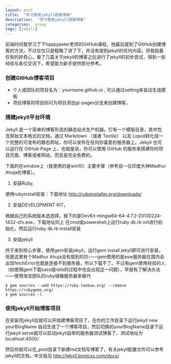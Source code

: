 ```yaml
---
layout: post
title:  "学习使用jekyll搭建博客"
description:  "学习使用jekyll搭建博客"
categories:  essay
tags: [jekyll]
---
```




前端时间我学习了下happypeter老师的GitHub课程，他最后提到了GitHub创建博客的方法，不过仅仅只是粗略了讲了下，并没有提到jekyll的任何内容。但我抱着仅有的好奇心，看了几篇关于jekyll的博客之后进行了jekyll的初步尝试，得到一些经验与各位交流下，希望能为新手提供部分参考。

### 创建GitHub博客项目

* 个人或团队的项目名为：yourname.github.io , 可以通过setting来自动生成模板
* 项目博客的项目则可为项目添加gt-pages分支来创建博客，

### 搭建jekyll平台环境

Jekyll 是一个简单的博客形态的静态站点生产机器。它有一个模版目录，其中包含原始文本格式的文档，通过 Markdown （或者 Textile） 以及 Liquid转化成一个完整的可发布的静态网站，你可以发布在任何你喜爱的服务器上。Jekyll 也可以运行在 GitHub Page 上，也就是说，你可以使用 GitHub 的服务来搭建你的项目页面、博客或者网站，而且是完全免费的。

下面的在window上（我使用的是win10）主要步骤（参考自一位印度大神Madhur Ahuja的博客）。

1. 安装Ruby,

使用rubyinstall安装：下载地址 http://rubyinstaller.org/downloads/ 

2. 安装DEVELOPMENT KIT，

根据自己的系统版本选选择，我下的是DevKit-mingw64-64-4.7.2-20130224-1432-sfx.exe，下载地址同上
在cmd或powershell上运行ruby dk.rb init进行初始化，然后运行ruby dk.rb install安装

3.  安装jekyll

终于来到核心步骤，使用gem安装jekyll，运行gem install jekyll即可进行安装，但是这里有个Madhur Ahuja没有提到的坑——gem使用的是asw服务器在国内会出现fetchError也就是连接不到服务器，所以下载不了。不过有gem使用经验的人（如使用gem下载sass或rails的过程中也会出现这一问题），早就有了解决办法——使用淘宝团队的ruby镜像服务器来替代

```
$ gem sources --add https://ruby.taobao.org/ --remove https://rubygems.org/
$ gem sources -l
```

### 使用jekyll开始博客项目

在安装完jekyll后就可以开始建博客项目了，在你的工作目录下运行jekyll new yourBlogName 自动生成了一个博客项目，然后切换的yourBlogName目录下运行jekyll serve就可以启动jekyll自带的服务器测试博客了，测试地址为localhost:4000/

然后你就可以在_post目录下新建md文档写博客了，有关jekyll配置文件可以参考jekyll的文档，中文版见 http://jekyll.bootcss.com/docs/